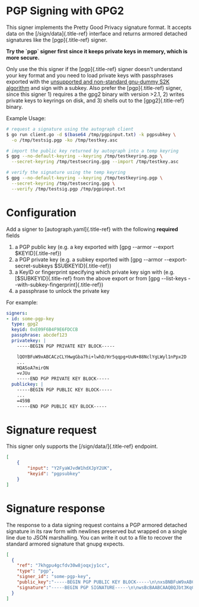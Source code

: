 # PGP Signing with GPG2

This signer implements the Pretty Good Privacy signature format. It
accepts data on the [/sign/data]{.title-ref} interface and returns
armored detached signatures like the [pgp]{.title-ref} signer.

**Try the \`pgp\` signer first since it keeps private keys in memory,
which is more secure.**

Only use the this signer if the [pgp]{.title-ref} signer doesn\'t
understand your key format and you need to load private keys with
passphrases exported with the [unsupported and non-standard gnu-dummy
S2K algorithm](https://github.com/golang/go/issues/13605) and sign with
a subkey. Also prefer the [pgp]{.title-ref} signer, since this signer 1)
requires a the gpg2 binary with version \>2.1, 2) writes private keys to
keyrings on disk, and 3) shells out to the [gpg2]{.title-ref} binary.

Example Usage:

``` bash
# request a signature using the autograph client
$ go run client.go -d $(base64 /tmp/pgpinput.txt) -k pgpsubkey \
  -o /tmp/testsig.pgp -ko /tmp/testkey.asc

# import the public key returned by autograph into a temp keyring
$ gpg --no-default-keyring --keyring /tmp/testkeyring.pgp \
  --secret-keyring /tmp/testsecring.gpg --import /tmp/testkey.asc

# verify the signature using the temp keyring
$ gpg --no-default-keyring --keyring /tmp/testkeyring.pgp \
  --secret-keyring /tmp/testsecring.gpg \
  --verify /tmp/testsig.pgp /tmp/pgpinput.txt
```

# Configuration

Add a signer to [autograph.yaml]{.title-ref} with the following
**required** fields

1.  a PGP public key (e.g. a key exported with [gpg \--armor \--export
    \$KEYID]{.title-ref})
2.  a PGP private key (e.g. a subkey exported with [gpg \--armor
    \--export-secret-subkeys \$SUBKEYID]{.title-ref})
3.  a KeyID or fingerprint specifying which private key sign with (e.g.
    [\$SUBKEYID]{.title-ref} from the above export or from [gpg
    \--list-keys \--with-subkey-fingerprint]{.title-ref})
4.  a passphrase to unlock the private key

For example:

``` yaml
signers:
- id: some-pgp-key
  type: gpg2
  keyid: 0xE09F6B4F9E6FDCCB
  passphrase: abcdef123
  privatekey: |
    -----BEGIN PGP PRIVATE KEY BLOCK-----

    lQOYBFuW9xABCACzCLYHwgGba7hi+lwhD/Hr5qqpg+UuN+88NclYgLWyl1nPpx2D
    ...
    HQASoA7mirON
    =vJUu
    -----END PGP PRIVATE KEY BLOCK-----
  publickey: |
    -----BEGIN PGP PUBLIC KEY BLOCK-----
    ...
    =459B
    -----END PGP PUBLIC KEY BLOCK-----
```

# Signature request

This signer only supports the [/sign/data/]{.title-ref} endpoint.

``` json
[
    {
        "input": "Y2FyaWJvdW1hdXJpY2UK",
        "keyid": "pgpsubkey"
    }
]
```

# Signature response

The response to a data signing request contains a PGP armored detached
signature in its raw form with newlines preserved but wrapped on a
single line due to JSON marshalling. You can write it out to a file to
recover the standard armored signature that gnupg expects.

``` json
[
  {
    "ref": "7khgpu4gcfdv30w8joqxjy1cc",
    "type": "pgp",
    "signer_id": "some-pgp-key",
    "public_key":"-----BEGIN PGP PUBLIC KEY BLOCK-----\n\nxsBNBFuW9xABCACzCLYHwg...",
    "signature":"-----BEGIN PGP SIGNATURE-----\n\nwsBcBAABCAAQBQJbt3KqCRDdCl2Z...."
  }
]
```
